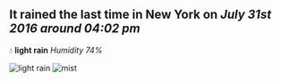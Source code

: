 ## It rained the last time in New York on *July 31st 2016 around 04:02 pm*
💧  **light rain** *Humidity 74%*

![light rain](http://openweathermap.org/img/w/10d.png) ![mist](http://openweathermap.org/img/w/50d.png)
